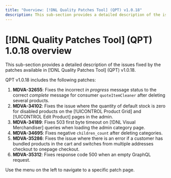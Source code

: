 ```yaml
---
title: "Overview: [!DNL Quality Patches Tool] (QPT) v1.0.18"
description: This sub-section provides a detailed description of the issues fixed by the patches available in [!DNL Quality Patches Tool] (QPT) v1.0.18.
---
```

# [!DNL Quality Patches Tool] (QPT) 1.0.18 overview

This sub-section provides a detailed description of the issues fixed by the patches available in [!DNL Quality Patches Tool] (QPT) v1.0.18.

QPT v1.0.18 includes the following patches:

1. **MDVA-32655**: Fixes the incorrect *in progress* message status to the correct *complete* message for consumer `quoteItemCleaner` after deleting several products.
1. **MDVA-34102**: Fixes the issue where the quantity of default stock is zero for disabled products on the [!UICONTROL Product Grid] and [!UICONTROL Edit Product] pages in the admin.
1. **MDVA-34189**: Fixes 503 first byte timeout on [!DNL Visual Merchandiser] queries when loading the admin category page.
1. **MDVA-34695**: Fixes negative `children_count` after deleting categories.
1. **MDVA-35286**: Fixes the issue where there is an error if a customer has bundled products in the cart and switches from multiple addresses checkout to onepage checkout.
1. **MDVA-35312**: Fixes response code 500 when an empty GraphQL request.

Use the menu on the left to navigate to a specific patch page.
